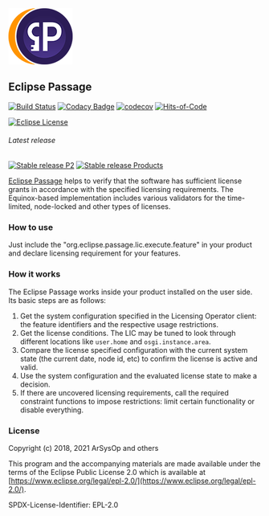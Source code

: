 <img src="https://github.com/eclipse-passage/passage-images/blob/master/images/org.eclipse.passage.loc.operator/png/icons/128.png"/>

## Eclipse Passage

[![Build Status](https://github.com/eclipse-passage/passage/workflows/CI/badge.svg)](https://github.com/eclipse-passage/passage/actions)
[![Codacy Badge](https://api.codacy.com/project/badge/Grade/9b7ac68ec46a4d58b6e33c5d96a34d42)](https://www.codacy.com/manual/eclipse_2/passage?utm_source=github.com&amp;utm_medium=referral&amp;utm_content=eclipse/passage&amp;utm_campaign=Badge_Grade)
[![codecov](https://codecov.io/gh/eclipse-passage/passage/branch/master/graph/badge.svg)](https://codecov.io/gh/eclipse-passage/passage)
[![Hits-of-Code](https://hitsofcode.com/github/eclipse-passage/passage?branch=master)](https://hitsofcode.com/github/eclipse-passage/passage?branch=master/view?branch=master)

[![Eclipse License](https://img.shields.io/badge/License-EPL--2.0-thistle.svg)](https://github.com/eclipse/passage/blob/master/LICENSE)

###### Latest release 
[![Stable release P2](https://img.shields.io/badge/P2%20Components-1.1.1-lightblue.svg)](https://download.eclipse.org/passage/updates/release/1.1.1/)
[![Stable release Products](https://img.shields.io/badge/Runnable%20Products-1.1.1-lightblue.svg)](https://download.eclipse.org/passage/downloads/release/1.1.1/)

[Eclipse Passage](https://projects.eclipse.org/projects/technology.passage) helps to verify that the software has sufficient license grants in accordance with the specified licensing requirements.
The Equinox-based implementation includes various validators for the time-limited, node-locked and other types of licenses.

### How to use

Just include the "org.eclipse.passage.lic.execute.feature" in your product and declare licensing requirement for your features.

### How it works

The Eclipse Passage works inside your product installed on the user side. Its basic steps are as follows:
1. Get the system configuration specified in the Licensing Operator client: the feature identifiers and the respective usage restrictions.
2. Get the license conditions. The LIC may be tuned to look through different locations like `user.home` and `osgi.instance.area`.
3. Compare the license specified configuration with the current system state (the current date, node id, etc) to confirm the license is active and valid.
4. Use the system configuration and the evaluated license state to make a decision.
5. If there are uncovered licensing requirements, call the required constraint functions to impose restrictions: limit certain functionality or disable everything.

### License

Copyright (c) 2018, 2021 ArSysOp and others

This program and the accompanying materials are made available under the
terms of the Eclipse Public License 2.0 which is available at
[https://www.eclipse.org/legal/epl-2.0/](https://www.eclipse.org/legal/epl-2.0/).

SPDX-License-Identifier: EPL-2.0
